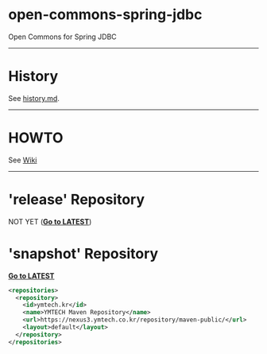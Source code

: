 # open-commons-spring-jdbc
Open Commons for Spring JDBC

---
# History
See [history.md](./history.md).

---
# HOWTO
See [Wiki](https://github.com/parkjunhong/open-commons-spring-jdbc/wiki)

---
# 'release' Repository
NOT YET (**[Go to LATEST](https://central.sonatype.com/artifact/io.github.open-commons/open-commons-spring-jdbc)**)

# 'snapshot' Repository
**[Go to LATEST](https://nexus3.ymtech.co.kr/#browse/browse:maven-public:open%2Fcommons%2Fopen-commons-spring-jdbc)**

``` xml
<repositories>
  <repository>
    <id>ymtech.kr</id>
    <name>YMTECH Maven Repository</name>
    <url>https://nexus3.ymtech.co.kr/repository/maven-public/</url>
    <layout>default</layout>
  </repository>
</repositories>

```
